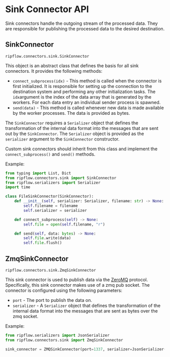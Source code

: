 # Sink Connector API

Sink connectors handle the outgoing stream of the processed data. They are responsible for publishing the processed data to the desired destination.

## SinkConnector
`ripflow.connectors.sink.SinkConnector`

This object is an abstract class that defines the basis for all sink connectors. It provides the following methods:

* `connect_subprocess(idx)` - This method is called when the connector is first initialized. It is responsible for setting up the connection to the destination system and performing any other initialization tasks. The `idx`argument is the index of the data array that is generated by the workers. For each data entry an individual sender process is spawned.
* `send(data)` - This method is called whenever new data is made available by the worker processes. The data is provided as bytes.

The `SinkConnector` requires a `Serializer` object that defines the transformation of the internal data format into the messages that are sent out by the `SinkConnector`. The `Serializer` object is provided as the `serializer` argument to the `SinkConnector` constructor.

Custom sink connectors should inherit from this class and implement the `connect_subprocess()` and `send()` methods.

Example:

```python
from typing import List, Dict
from ripflow.connectors.sink import SinkConnector
from ripflow.serializers import Serializer
import time

class FileSinkConnector(SinkConnector):
    def __init__(self, serializer: Serializer, filename: str) -> None:
        self.filename = filename
        self.serializer = serializer

    def connect_subprocess(self) -> None:
        self.file = open(self.filename, "r")

    def send(self, data: bytes) -> None:
        self.file.write(data)
        self.file.flush()
```

## ZmqSinkConnector
`ripflow.connectors.sink.ZmqSinkConnector`

This sink connector is used to publish data via the [ZeroMQ](https://zeromq.org/) protocol. Specifically, this sink connector makes use of a zmq pub socket. The connector is configured using the following parameters:

* `port` - The port to publish the data on.
* `serializer` - A `Serializer` object that defines the transformation of the internal data format into the messages that are sent as bytes over the zmq socket.

Example:

```python
from ripflow.serializers import JsonSerializer
from ripflow.connectors.sink import ZmqSinkConnector

sink_connector = ZMQSinkConnector(port=1337, serializer=JsonSerializer())
```
